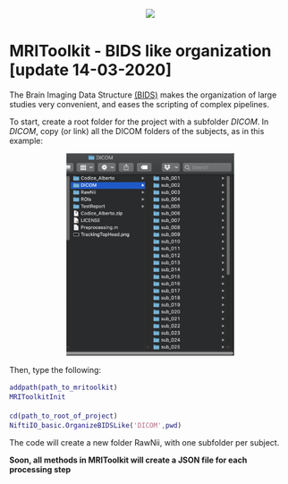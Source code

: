 <p align="center">
<a href="https://github.com/delucaal/MRIToolkit"> 
<img src="../../../img/MRIToolkitLogo.png" height="150"/> 
 </a> 
 </p>

# MRIToolkit - BIDS like organization [update 14-03-2020] 
The Brain Imaging Data Structure [(BIDS)](https://en.wikipedia.org/wiki/Brain_Imaging_Data_Structure) makes the organization of large studies very convenient, and eases the scripting of complex pipelines.

To start, create a root folder for the project with a subfolder *DICOM*. In *DICOM*, copy (or link) all the DICOM folders of the subjects, as in this example:
<p align="center">
<img src="../../../img/img_bids.png" width="300">
</p>

Then, type the following:
```matlab
addpath(path_to_mritoolkit)
MRIToolkitInit

cd(path_to_root_of_project)
NiftiIO_basic.OrganizeBIDSLike('DICOM',pwd)
```

The code will create a new folder RawNii, with one subfolder per subject.

**Soon, all methods in MRIToolkit will create a JSON file for each processing step**